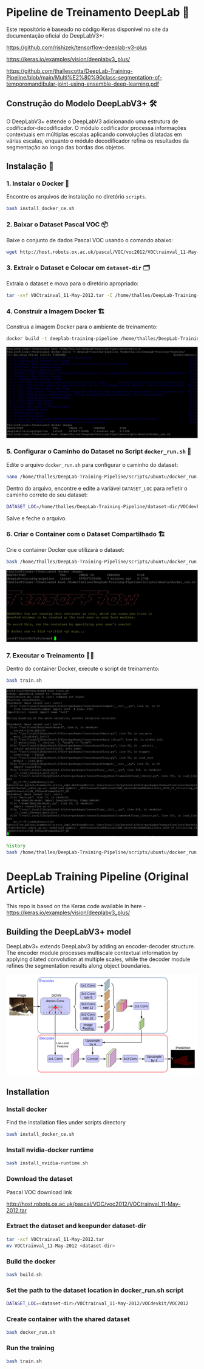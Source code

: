 # Pipeline de Treinamento DeepLab 🧠

Este repositório é baseado no código Keras disponível no site da documentação oficial do DeepLabV3+: 

https://github.com/rishizek/tensorflow-deeplab-v3-plus

https://keras.io/examples/vision/deeplabv3_plus/

https://github.com/thallescotta/DeepLab-Training-Pipeline/blob/main/Multi%E2%80%90class-segmentation-of-temporomandibular-joint-using-ensemble-deep-learning.pdf


## Construção do Modelo DeepLabV3+ 🛠️

O DeepLabV3+ estende o DeepLabV3 adicionando uma estrutura de codificador-decodificador. O módulo codificador processa informações contextuais em múltiplas escalas aplicando convoluções dilatadas em várias escalas, enquanto o módulo decodificador refina os resultados da segmentação ao longo das bordas dos objetos.

## Instalação 🚀

### 1. Instalar o Docker 🐳

Encontre os arquivos de instalação no diretório `scripts`.

```bash
bash install_docker_ce.sh
```

### 2. Baixar o Dataset Pascal VOC 📦

Baixe o conjunto de dados Pascal VOC usando o comando abaixo:

```bash
wget http://host.robots.ox.ac.uk/pascal/VOC/voc2012/VOCtrainval_11-May-2012.tar
```

### 3. Extrair o Dataset e Colocar em `dataset-dir` 🗂️

Extraia o dataset e mova para o diretório apropriado:

```bash
tar -xvf VOCtrainval_11-May-2012.tar -C /home/thalles/DeepLab-Training-Pipeline/dataset-dir/
```

### 4. Construir a Imagem Docker 🏗️

Construa a imagem Docker para o ambiente de treinamento:

```bash
docker build -t deeplab-training-pipeline /home/thalles/DeepLab-Training-Pipeline/
```
![image missing](/2.JPG "Image")

### 5. Configurar o Caminho do Dataset no Script `docker_run.sh` 📍

Edite o arquivo `docker_run.sh` para configurar o caminho do dataset:

```bash
nano /home/thalles/DeepLab-Training-Pipeline/scripts/ubuntu/docker_run.sh
```

Dentro do arquivo, encontre e edite a variável `DATASET_LOC` para refletir o caminho correto do seu dataset:

```bash
DATASET_LOC=/home/thalles/DeepLab-Training-Pipeline/dataset-dir/VOCdevkit/VOC2012
```

Salve e feche o arquivo.

### 6. Criar o Container com o Dataset Compartilhado 🏗️

Crie o container Docker que utilizará o dataset:

```bash
bash /home/thalles/DeepLab-Training-Pipeline/scripts/ubuntu/docker_run.sh
```
![image missing](/Tensor.jpg "Tensor")

### 7. Executar o Treinamento 🏋️‍♂️

Dentro do container Docker, execute o script de treinamento:

```bash
bash train.sh
```



![image missing](/3.JPG "Image")

```bash
history
bash /home/thalles/DeepLab-Training-Pipeline/scripts/ubuntu/docker_run.sh
```





# DeepLab Training Pipeline (Original Article)

This repo is based on the Keras code available in here - https://keras.io/examples/vision/deeplabv3_plus/

## Building the DeepLabV3+ model

DeepLabv3+ extends DeepLabv3 by adding an encoder-decoder structure. The encoder module processes multiscale contextual
information by applying dilated convolution at multiple scales, while the decoder module refines the segmentation
results along object boundaries.

![image missing](/deeplabv3_plus_diagram.png "DeepLabV3 Diagram")

## Installation

### Install docker

Find the installation files under scripts directory

```bash
bash install_docker_ce.sh
```

### Install nvidia-docker runtime

```bash
bash install_nvidia-runtime.sh
```

### Download the dataset

[comment]: <> (This is trained using Crowd Instance-level Human Parsing Dataset)

[comment]: <> (Link - https://drive.google.com/uc?id=1B9A9UCJYMwTL4oBEo4RZfbMZMaZhKJaz)

Pascal VOC download link

http://host.robots.ox.ac.uk/pascal/VOC/voc2012/VOCtrainval_11-May-2012.tar

### Extract the dataset and keepunder dataset-dir

[comment]: <> (unzip instance-level-human-parsing.zip)

[comment]: <> (mv instance-level_human_parsing <dataset-dir>)

```bash
tar -xcf VOCtrainval_11-May-2012.tar
mv VOCtrainval_11-May-2012 <dataset-dir>
```

### Build the docker

```bash
bash build.sh
```

### Set the path to the dataset location in docker_run.sh script

[comment]: <> (DATASET_LOC=<dataset-dir>/instance-level_human_parsing/instance-level_human_parsing)
```bash
DATASET_LOC=<dataset-dir>/VOCtrainval_11-May-2012/VOCdevkit/VOC2012
```

### Create container with the shared dataset

```bash
bash docker_run.sh
```

### Run the training

```bash
bash train.sh
```
